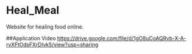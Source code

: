 # Heal_Meal
Website for healing food online.

##Application Video
https://drive.google.com/file/d/1gO8uCoAQRvb-X-A-rvXFtOdsFXrDIvk5/view?usp=sharing
